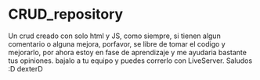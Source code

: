 # CRUD_repository
Un crud creado con solo html y JS, como siempre, si tienen algun comentario o alguna mejora, 
porfavor, se libre de tomar el codigo y mejorarlo, por ahora estoy en fase de aprendizaje y me ayudaria bastante tus opiniones.
bajalo a tu equipo y puedes correrlo con LiveServer.
Saludos :D
dexterD
